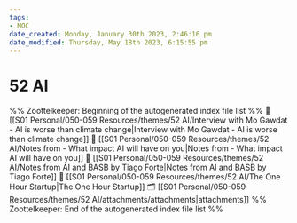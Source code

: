 ```yaml
---
tags: 
- MOC
date_created: Monday, January 30th 2023, 2:46:16 pm
date_modified: Thursday, May 18th 2023, 6:15:55 pm
---
```

# 52 AI



%% Zoottelkeeper: Beginning of the autogenerated index file list  %%
📄 [[S01 Personal/050-059 Resources/themes/52 AI/Interview with Mo Gawdat - AI is worse than climate change|Interview with Mo Gawdat - AI is worse than climate change]]
📄 [[S01 Personal/050-059 Resources/themes/52 AI/Notes from - What impact AI will have on you|Notes from - What impact AI will have on you]]
📄 [[S01 Personal/050-059 Resources/themes/52 AI/Notes from AI and BASB by Tiago Forte|Notes from AI and BASB by Tiago Forte]]
📄 [[S01 Personal/050-059 Resources/themes/52 AI/The One Hour Startup|The One Hour Startup]]
🗂️ [[S01 Personal/050-059 Resources/themes/52 AI/attachments/attachments|attachments]]
%% Zoottelkeeper: End of the autogenerated index file list  %%

